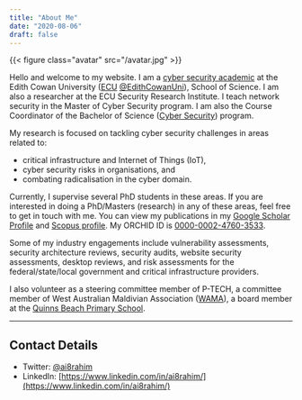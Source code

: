 ```yaml
---
title: "About Me"
date: "2020-08-06"
draft: false
---
```


{{< figure class="avatar" src="/avatar.jpg" >}}

Hello and welcome to my website. I am a [cyber security academic](https://www.ecu.edu.au/schools/science/staff/profiles/lecturers/dr-ahmed-ibrahim) at the Edith Cowan University ([ECU](https://www.ecu.edu.au/) [@EdithCowanUni](https://twitter.com/EdithCowanUni)), School of Science. I am also a researcher at the ECU Security Research Institute. I teach network security in the Master of Cyber Security program. I am also the Course Coordinator of the Bachelor of Science ([Cyber Security](https://www.ecu.edu.au/degrees/courses/bachelor-of-science-cyber-security)) program.

My research is focused on tackling cyber security challenges in areas related to: 
* critical infrastructure and Internet of Things (IoT), 
* cyber security risks in organisations, and 
* combating radicalisation in the cyber domain. 

Currently, I supervise several PhD students in these areas. If you are interested in doing a PhD/Masters (research) in any of these areas, feel free to get in touch with me. You can view my publications in my [Google Scholar Profile](https://scholar.google.com.au/citations?user=maVTmiQAAAAJ&hl=en) and [Scopus profile](https://www.scopus.com/authid/detail.uri?authorId=55613229690). My ORCHID ID is [0000-0002-4760-3533](https://orcid.org/0000-0002-4760-3533).

Some of my industry engagements include vulnerability assessments, security architecture reviews, security audits, website security assessments, desktop reviews, and risk assessments for the federal/state/local government and critical infrastructure providers.

I also volunteer as a steering committee member of P-TECH, a committee member of West Australian Maldivian Association ([WAMA](http://wamainc.com.au/)), a board member at the [Quinns Beach Primary School](http://www.quinnsbeachps.wa.edu.au/).

---

## Contact Details

* Twitter: [@ai8rahim](https://twitter.com/ai8rahim?lang=en)
* LinkedIn: [https://www.linkedin.com/in/ai8rahim/](https://www.linkedin.com/in/ai8rahim/)

